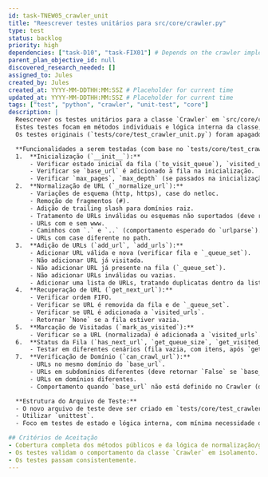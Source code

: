 ```yaml
---
id: task-TNEW05_crawler_unit
title: "Reescrever testes unitários para src/core/crawler.py"
type: test
status: backlog
priority: high
dependencies: ["task-D10", "task-FIX01"] # Depends on the crawler implementation
parent_plan_objective_id: null
discovered_research_needed: []
assigned_to: Jules
created_by: Jules
created_at: YYYY-MM-DDTHH:MM:SSZ # Placeholder for current time
updated_at: YYYY-MM-DDTHH:MM:SSZ # Placeholder for current time
tags: ["test", "python", "crawler", "unit-test", "core"]
description: |
  Reescrever os testes unitários para a classe `Crawler` em `src/core/crawler.py`.
  Estes testes focam em métodos individuais e lógica interna da classe, sem mocks extensivos de dependências externas (que seriam cobertos em testes de integração).
  Os testes originais (`tests/core/test_crawler_unit.py`) foram apagados.

  **Funcionalidades a serem testadas (com base no `tests/core/test_crawler_unit.py` original):**
  1.  **Inicialização (`__init__`):**
      - Verificar estado inicial da fila (`to_visit_queue`), `visited_urls`, `_queue_set`.
      - Verificar se `base_url` é adicionado à fila na inicialização.
      - Verificar `max_pages`, `max_depth` (se passados na inicialização, embora o teste original não focasse nisso, mas sim no `start_crawling` do teste de integração).
  2.  **Normalização de URL (`_normalize_url`):**
      - Variações de esquema (http, https), case do netloc.
      - Remoção de fragmentos (#).
      - Adição de trailing slash para domínios raiz.
      - Tratamento de URLs inválidas ou esquemas não suportados (deve retornar string vazia).
      - URLs com e sem www.
      - Caminhos com `.` e `..` (comportamento esperado do `urlparse`).
      - URLs com case diferente no path.
  3.  **Adição de URLs (`add_url`, `add_urls`):**
      - Adicionar URL válida e nova (verificar fila e `_queue_set`).
      - Não adicionar URL já visitada.
      - Não adicionar URL já presente na fila (`_queue_set`).
      - Não adicionar URLs inválidas ou vazias.
      - Adicionar uma lista de URLs, tratando duplicatas dentro da lista e em relação ao estado atual.
  4.  **Recuperação de URL (`get_next_url`):**
      - Verificar ordem FIFO.
      - Verificar se URL é removida da fila e de `_queue_set`.
      - Verificar se URL é adicionada a `visited_urls`.
      - Retornar `None` se a fila estiver vazia.
  5.  **Marcação de Visitadas (`mark_as_visited`):**
      - Verificar se a URL (normalizada) é adicionada a `visited_urls`.
  6.  **Status da Fila (`has_next_url`, `get_queue_size`, `get_visited_count`):**
      - Testar em diferentes cenários (fila vazia, com itens, após `get_next_url`).
  7.  **Verificação de Domínio (`can_crawl_url`):**
      - URLs no mesmo domínio do `base_url`.
      - URLs em subdomínios diferentes (deve retornar `False` se `base_url` não for o subdomínio).
      - URLs em domínios diferentes.
      - Comportamento quando `base_url` não está definido no Crawler (deve permitir qualquer URL).

  **Estrutura do Arquivo de Teste:**
  - O novo arquivo de teste deve ser criado em `tests/core/test_crawler_unit.py`.
  - Utilizar `unittest`.
  - Foco em testes de estado e lógica interna, com mínima necessidade de mocks.

## Critérios de Aceitação
- Cobertura completa dos métodos públicos e da lógica de normalização/gerenciamento de URLs.
- Os testes validam o comportamento da classe `Crawler` em isolamento.
- Os testes passam consistentemente.
---
```

